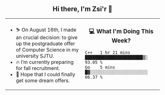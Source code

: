 <h2 align="center"> Hi there, I'm Zsi'r 👋 </h2>

<table>
    <tr>
        <td valign="center" width="50%">
            <ul>
                <li> ⛷️ On August 16th, I made an crucial decision: to give up the postgraduate offer of Computer Science in my university SJTU.</li>
                <li> 🔥 I’m currently preparing for fall recruitment.</li>
                <li> 🙏 Hope that I could finally get some dream offers.</li>
            </ul>
        </td>
       <td valign="top" width="50%">

<h3 align="center"> 💻 What I'm Doing This Week? </h3>

<!--START_SECTION:waka-->
```text
C++   1 hr 21 mins    ███████████████████████▒░   93.05 % 
Go    5 mins          █▓░░░░░░░░░░░░░░░░░░░░░░░   06.37 % 
```
<!--END_SECTION:waka-->
</td></tr>
</table>
